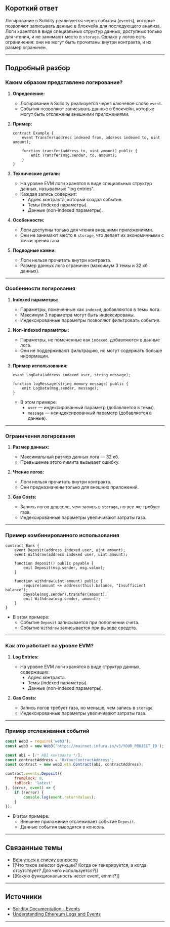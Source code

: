 
## Короткий ответ

Логирование в Solidity реализуется через события (`events`), которые позволяют записывать данные в блокчейн для последующего анализа. Логи хранятся в виде специальных структур данных, доступных только для чтения, и не занимают место в `storage`. Однако у логов есть ограничения: они не могут быть прочитаны внутри контракта, и их размер ограничен.

---

## Подробный разбор

### **Каким образом представлено логирование?**
1. **Определение:**
   - Логирование в Solidity реализуется через ключевое слово `event`.
   - События позволяют записывать данные в блокчейн, которые могут быть отслежены внешними приложениями.

2. **Пример:**
   ```solidity
   contract Example {
       event Transfer(address indexed from, address indexed to, uint amount);

       function transfer(address to, uint amount) public {
           emit Transfer(msg.sender, to, amount);
       }
   }
   ```

3. **Технические детали:**
   - На уровне EVM логи хранятся в виде специальных структур данных, называемых "log entries".
   - Каждая запись содержит:
     - Адрес контракта, который создал событие.
     - Темы (indexed параметры).
     - Данные (non-indexed параметры).

4. **Особенности:**
   - Логи доступны только для чтения внешними приложениями.
   - Они не занимают место в `storage`, что делает их экономичными с точки зрения газа.

5. **Подводные камни:**
   - Логи нельзя прочитать внутри контракта.
   - Размер данных лога ограничен (максимум 3 темы и 32 кб данных).

---

### **Особенности логирования**
1. **Indexed параметры:**
   - Параметры, помеченные как `indexed`, добавляются в темы лога.
   - Максимум 3 параметра могут быть индексированы.
   - Индексированные параметры позволяют фильтровать события.

2. **Non-indexed параметры:**
   - Параметры, не помеченные как `indexed`, добавляются в данные лога.
   - Они не поддерживают фильтрацию, но могут содержать больше информации.

3. **Пример использования:**
   ```solidity
   event LogData(address indexed user, string message);

   function logMessage(string memory message) public {
       emit LogData(msg.sender, message);
   }
   ```

   - В этом примере:
     - `user` — индексированный параметр (добавляется в темы).
     - `message` — неиндексированный параметр (добавляется в данные).

---

### **Ограничения логирования**
1. **Размер данных:**
   - Максимальный размер данных лога — 32 кб.
   - Превышение этого лимита вызывает ошибку.

2. **Чтение логов:**
   - Логи нельзя прочитать внутри контракта.
   - Они предназначены только для внешних приложений.

3. **Gas Costs:**
   - Запись логов дешевле, чем запись в `storage`, но все же требует газа.
   - Индексированные параметры увеличивают затраты газа.

---

### **Пример комбинированного использования**
```solidity
contract Bank {
    event Deposit(address indexed user, uint amount);
    event Withdraw(address indexed user, uint amount);

    function deposit() public payable {
        emit Deposit(msg.sender, msg.value);
    }

    function withdraw(uint amount) public {
        require(amount <= address(this).balance, "Insufficient balance");
        payable(msg.sender).transfer(amount);
        emit Withdraw(msg.sender, amount);
    }
}
```

- В этом примере:
  - Событие `Deposit` записывается при пополнении счета.
  - Событие `Withdraw` записывается при выводе средств.

---

### **Как это работает на уровне EVM?**
1. **Log Entries:**
   - На уровне EVM логи хранятся в виде структур данных, содержащих:
     - Адрес контракта.
     - Темы (indexed параметры).
     - Данные (non-indexed параметры).

2. **Gas Costs:**
   - Запись логов требует газа, но меньше, чем запись в `storage`.
   - Индексированные параметры увеличивают затраты газа.

---

### **Пример отслеживания событий**
```javascript
const Web3 = require('web3');
const web3 = new Web3('https://mainnet.infura.io/v3/YOUR_PROJECT_ID');

const abi = [/* ABI контракта */];
const contractAddress = '0xYourContractAddress';
const contract = new web3.eth.Contract(abi, contractAddress);

contract.events.Deposit({
    fromBlock: 0,
    toBlock: 'latest'
}, (error, event) => {
    if (!error) {
        console.log(event.returnValues);
    }
});
```

- В этом примере:
  - Внешнее приложение отслеживает событие `Deposit`.
  - Данные события выводятся в консоль.

---

## Связанные темы
- [Вернуться к списку вопросов](5.%20Список%20вопросов.md)
- [[Что такое selector функции? Когда он генерируется, а когда отсутствует? Для чего используется?]]
- [[Какую функциональность несет event, emmit?]]

---

## Источники
- [Solidity Documentation - Events](https://docs.soliditylang.org/en/latest/contracts.html#events)
- [Understanding Ethereum Logs and Events](https://ethereum.stackexchange.com/questions/12950/what-are-solidity-events-and-how-they-are-related-to-topics-and-logs)
---